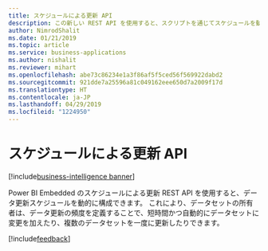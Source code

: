 ```yaml
---
title: スケジュールによる更新 API
description: この新しい REST API を使用すると、スクリプトを通じてスケジュールを動的に構成してそれに変更を加えることができます。これにより、データセットの所有者は短時間かつ自動的にデータセットに変更を加えたり、複数のデータセットを一度に更新したりできます。
author: NimrodShalit
ms.date: 01/21/2019
ms.topic: article
ms.service: business-applications
ms.author: nishalit
ms.reviewer: mihart
ms.openlocfilehash: abe73c86234e1a3f86af5f5ced56f569922dabd2
ms.sourcegitcommit: 921dde7a25596a81c049162eee650d7a2009f17d
ms.translationtype: HT
ms.contentlocale: ja-JP
ms.lasthandoff: 04/29/2019
ms.locfileid: "1224950"
---
```

# <a name="scheduled-refresh-api"></a>スケジュールによる更新 API 
[!include[business-intelligence banner](../../includes/business-intelligence.md)]


Power BI Embedded のスケジュールによる更新 REST API を使用すると、データ更新スケジュールを動的に構成できます。 これにより、データセットの所有者は、データ更新の頻度を定義することで、短時間かつ自動的にデータセットに変更を加えたり、複数のデータセットを一度に更新したりできます。

[!include[feedback](../includes/service-feedback.md)]
